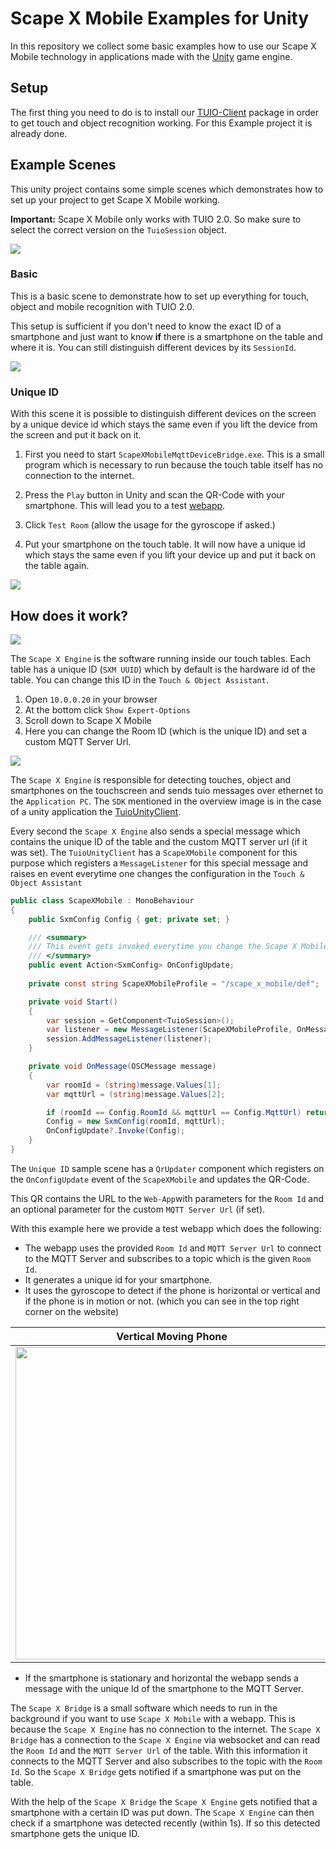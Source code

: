 # Scape X Mobile Examples for Unity

In this repository we collect some basic examples how to use our Scape X Mobile technology in applications made with the [Unity](https://unity.com) game engine.

## Setup

The first thing you need to do is to install our [TUIO-Client](https://github.com/InteractiveScapeGmbH/TuioUnityClient) package in order to get touch and object recognition working. For this Example project it is already done.

## Example Scenes

This unity project contains some simple scenes which demonstrates how to set up your project to get Scape X Mobile working.

**Important:** Scape X Mobile only works with TUIO 2.0. So make sure to select the correct version on the `TuioSession` object.

![](documentation/session-20.png)

### Basic

This is a basic scene to demonstrate how to set up everything for touch, object and mobile recognition with TUIO 2.0. 

This setup is sufficient if you don't need to know the exact ID of a smartphone and just want to know **if** there is a smartphone on the table and where it is. You can still distinguish different devices by its `SessionId`.

![](documentation/basic-viewport.png)


### Unique ID

With this scene it is possible to distinguish different devices on the screen by a unique device id which stays the same even if you lift the device from the screen and put it back on it. 

1. First you need to start `ScapeXMobileMqttDeviceBridge.exe`. This is a small program which is necessary to run because the touch table itself has no connection to the internet. 

2. Press the `Play` button in Unity and scan the QR-Code with your smartphone. This will lead you to a test [webapp](https://interactivescapegmbh.github.io/sxmtest.html).
3. Click `Test Room` (allow the usage for the gyroscope if asked.)
4. Put your smartphone on the touch table. It will now have a unique id which stays the same even if you lift your device up and put it back on the table again.

![](documentation/one-way-viewport.png)

## How does it work?

![](documentation/overview.png)

The `Scape X Engine` is the software running inside our touch tables. Each table has a unique ID (`SXM UUID`) which by default is the hardware id of the table. You can change this ID in the `Touch & Object Assistant`.
1. Open `10.0.0.20` in your browser
2. At the bottom click `Show Expert-Options`
3. Scroll down to Scape X Mobile
4. Here you can change the Room ID (which is the unique ID) and set a custom MQTT Server Url.

![](documentation/toa-config.png)

The `Scape X Engine` is responsible for detecting touches, object and smartphones on the touchscreen and sends tuio messages over ethernet to the `Application PC`. The `SDK` mentioned in the overview image is in the case of a unity application the [TuioUnityClient](https://github.com/InteractiveScapeGmbH/TuioUnityClient). 

Every second the `Scape X Engine` also sends a special message which contains the unique ID of the table and the custom MQTT server url (if it was set). The `TuioUnityClient` has a `ScapeXMobile` component for this purpose which registers a `MessageListener` for this special message and raises en event everytime one changes the configuration in the `Touch & Object Assistant`

```csharp
public class ScapeXMobile : MonoBehaviour
{
    public SxmConfig Config { get; private set; }

    /// <summary>
    /// This event gets invoked everytime you change the Scape X Mobile configuration in the Touch & Object Assistant.
    /// </summary>
    public event Action<SxmConfig> OnConfigUpdate;
    
    private const string ScapeXMobileProfile = "/scape_x_mobile/def";

    private void Start()
    {
        var session = GetComponent<TuioSession>();
        var listener = new MessageListener(ScapeXMobileProfile, OnMessage);
        session.AddMessageListener(listener);
    }

    private void OnMessage(OSCMessage message)
    {
        var roomId = (string)message.Values[1];
        var mqttUrl = (string)message.Values[2];

        if (roomId == Config.RoomId && mqttUrl == Config.MqttUrl) return;
        Config = new SxmConfig(roomId, mqttUrl);
        OnConfigUpdate?.Invoke(Config);
    }
}
```

The `Unique ID` sample scene has a `QrUpdater` component which registers on the `OnConfigUpdate` event of the `ScapeXMobile` and updates the QR-Code.

This QR contains the URL to the `Web-App`with parameters for the `Room Id` and an optional parameter for the custom `MQTT Server Url` (if set). 

With this example here we provide a test webapp which does the following:
- The webapp uses the provided `Room Id` and `MQTT Server Url` to connect to the MQTT Server and subscribes to a topic which is the given `Room Id`. 
- It generates a unique id for your smartphone. 
- It uses the gyroscope to detect if the phone is horizontal or vertical and if the phone is in motion or not. (which you can see in the top right corner on the website)

Vertical Moving Phone | Horizontal Stationary Phone
:-------:|:------:
<img src="documentation/vertical_moving.png" height="500">|<img src="documentation/horizontal_static.png" height="500">

- If the smartphone is stationary and horizontal the webapp sends a message with the unique Id of the smartphone to the MQTT Server.

The `Scape X Bridge` is a small software which needs to run in the background if you want to use `Scape X Mobile` with a webapp. This is because the `Scape X Engine` has no connection to the internet. The `Scape X Bridge` has a connection to the `Scape X Engine` via websocket and can read the `Room Id` and the `MQTT Server Url` of the table. With this information it connects to the MQTT Server and also subscribes to the topic with the `Room Id`. So the `Scape X Bridge` gets notified if a smartphone was put on the table.

With the help of the `Scape X Bridge` the `Scape X Engine` gets notified that a smartphone with a certain ID was put down. The `Scape X Engine` can then check if a smartphone was detected recently (within 1s). If so this detected smartphone gets the unique ID.





